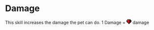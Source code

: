 # Damage

This skill increases the damage the pet can do. 1 Damage = ![Half Heart](../.gitbook/assets/half_heart.png) damage

